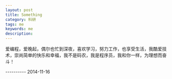 ```yaml
---
layout: post
title: Something
category: 科研
tags: me
keywords: me
description: 
---
```





爱编程，爱晚起，偶尔也忙到深夜，喜欢学习，努力工作，也享受生活，我酷爱技术，崇尚简单的快乐和幸福，我不是码农，我是程序员，我和你一样，为理想而奋斗！


----------                                        	  2014-11-16  




